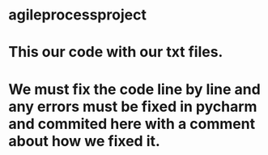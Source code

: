 # agileprocessproject
# This our code with our txt files.
# We must fix the code line by line and any errors must be fixed in pycharm and commited here with a comment about how we fixed it. 

